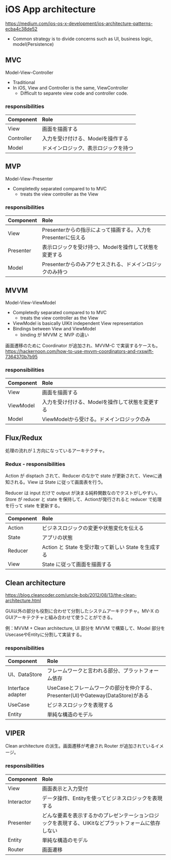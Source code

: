 # iOS App architecture

https://medium.com/ios-os-x-development/ios-architecture-patterns-ecba4c38de52

* Common strategy is to divide concerns such as UI, business logic, model(Persistence)

## MVC
Model-View-Controller
* Traditional
* In iOS, View and Controller is the same, ViewController
  * Difficult to separete view code and controller code.

### responsibilities
|Component|Role|
|:--|:--|
|View|画面を描画する|
|Controller|入力を受け付ける、Modelを操作する|
|Model|ドメインロジック、表示ロジックを持つ|

## MVP
Model-View-Presenter
* Completedly separated compared to to MVC
  * treats the view controller as the View

### responsibilities
|Component|Role|
|:--|:--|
|View|Presenterからの指示によって描画する。入力をPresenterに伝える|
|Presenter|表示ロジックを受け持つ、Modelを操作して状態を変更する|
|Model|Presenterからのみアクセスされる、ドメインロジックのみ持つ|

## MVVM
Model-View-ViewModel
* Completedly separated compared to to MVC
  * treats the view controller as the View
* ViewModel is basically UIKit independent View representation
* Bindings between View and ViewModel
  * binding が MVVM と MVP の違い

画面遷移のために Coordinator が追加され、MVVM-C で実装するケースも。
https://hackernoon.com/how-to-use-mvvm-coordinators-and-rxswift-7364370b7b95

### responsibilities
|Component|Role|
|:--|:--|
|View|画面を描画する|
|ViewModel|入力を受け付ける、Modelを操作して状態を変更する|
|Model|ViewModelから受ける。ドメインロジックのみ|

## Flux/Redux

処理の流れが１方向になっているアーキテクチャ。

### Redux - responsibilities
Action が disptach されて、Reducer のなかで state が更新されて、Viewに通知される。View は State に従って画面表を行う。

Reducer は input だけで output が決まる純粋関数なのでテストがしやすい。
Store が reducer と state を保持して、Actionが発行されると reducer で処理を行って state を更新する。

|Component|Role|
|:--|:--|
|Action|ビジネスロジックの変更や状態変化を伝える|
|State|アプリの状態|
|Reducer| Action と State を受け取って新しい State を生成する|
|View| State に従って画面を描画する|

## Clean architecture

https://blog.cleancoder.com/uncle-bob/2012/08/13/the-clean-architecture.html

GUI以外の部分も役割に合わせて分割したシステムアーキテクチャ。MV-X のGUIアーキテクチャと組み合わせて使うことができる。 

例：MVVM + Clean architecture, UI 部分を MVVM で構築して、Model 部分を UsecaseやEntityに分割して実装する。

### responsibilities
|Component|Role|
|:--|:--|
|UI、DataStore|フレームワークと言われる部分、プラットフォーム依存|
|Interface adapter|UseCaseとフレームワークの部分を仲介する、Presenter(UI)やGateway(DataStore)がある|
|UseCase|ビジネスロジックを表現する|
|Entity|単純な構造のモデル|

## VIPER

Clean architecture の派生。画面遷移が考慮され Router が追加されているイメージ。

### responsibilities
|Component|Role|
|:--|:--|
|View|画面表示と入力受付|
|Interactor|データ操作、Entityを使ってビジネスロジックを表現する|
|Presenter|どんな要素を表示するかのプレゼンテーションロジックを表現する、UIKitなどプラットフォームに依存しない|
|Entity|単純な構造のモデル|
|Router|画面遷移|



